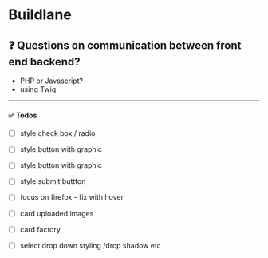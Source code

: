 # Buildlane

## :question: Questions on communication between front end backend?
- PHP or Javascript? 
- using Twig
---
#### :white_check_mark: Todos
- [ ] style check box / radio
- [ ] style button with graphic
- [ ] style button with graphic
- [ ] style submit buttton
- [ ] focus on firefox - fix with hover
- [ ] card uploaded images
- [ ] card factory
- [ ] select drop down styling /drop shadow etc



